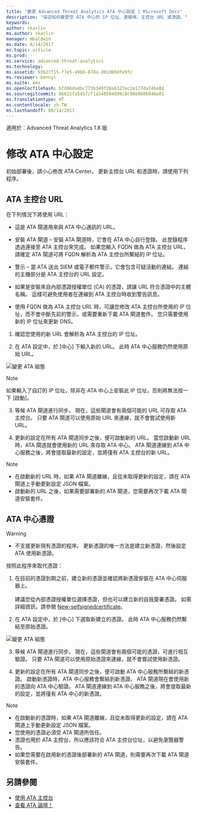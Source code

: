```yaml
---
title: "變更 Advanced Threat Analytics ATA 中心設定 | Microsoft Docs"
description: "描述如何變更您 ATA 中心的 IP 位址、連接埠、主控台 URL 或憑證。"
keywords: 
author: rkarlin
ms.author: rkarlin
manager: mbaldwin
ms.date: 8/14/2017
ms.topic: article
ms.prod: 
ms.service: advanced-threat-analytics
ms.technology: 
ms.assetid: 93b27f15-f7e5-49bb-870a-d81d09dfe9fc
ms.reviewer: bennyl
ms.suite: ems
ms.openlocfilehash: bfd86dadbc773b349f28a6327ec2e177da74be8d
ms.sourcegitcommit: 8b622fa5457cf1a540504899c8c98e860b946e01
ms.translationtype: HT
ms.contentlocale: zh-TW
ms.lasthandoff: 08/14/2017
---
```

適用於︰Advanced Threat Analytics 1.8 版



# <a name="modifying-the-ata-center-configuration"></a>修改 ATA 中心設定


初始部署後，請小心修改 ATA Center。 更新主控台 URL 和憑證時，請使用下列程序。

## <a name="the-ata-console-url"></a>ATA 主控台 URL

在下列情況下將使用 URL：

-   這是 ATA 閘道用來與 ATA 中心通訊的 URL。

- 安裝 ATA 閘道 – 安裝 ATA 閘道時，它會在 ATA 中心自行登錄。 此登錄程序透過連接至 ATA 主控台來完成。 如果您輸入 FQDN 做為 ATA 主控台 URL，請確定 ATA 閘道可將 FQDN 解析為 ATA 主控台所繫結的 IP 位址。

-   警示 – 當 ATA 送出 SIEM 或電子郵件警示，它會包含可疑活動的連結。 連結的主機部分是 ATA 主控台的 URL 設定。

-   如果是安裝來自內部憑證授權單位 (CA) 的憑證，請讓 URL 符合憑證中的主體名稱。 這樣可避免使用者在連線到 ATA 主控台時收到警告訊息。

-   使用 FQDN 做為 ATA 主控台 URL 時，可讓您修改 ATA 主控台所使用的 IP 位址，而不會中斷先前的警示，或需要重新下載 ATA 閘道套件。 您只需要使用新的 IP 位址來更新 DNS。

1. 確認您使用的新 URL 會解析為 ATA 主控台的 IP 位址。

2. 在 ATA 設定中，於 [中心] 下輸入新的 URL。 此時 ATA 中心服務仍然使用原始 URL。 

 ![變更 ATA 組態](media/change-center-config.png)

  > [!NOTE]
  > 如果輸入了自訂的 IP 位址，除非在 ATA 中心上安裝此 IP 位址，否則將無法按一下 [啟動]。
    
3. 等候 ATA 閘道進行同步。 現在，這些閘道會有兩個可能的 URL 可存取 ATA 主控台。 只要 ATA 閘道可以使用原始 URL 來連線，就不會嘗試使用新 URL。

4. 更新的設定在所有 ATA 閘道同步之後，便可啟動新的 URL。 當您啟動新 URL 時，ATA 閘道就會使用新的 URL 來存取 ATA 中心。 ATA 閘道連線到 ATA 中心服務之後，將會提取最新的設定，並將僅有 ATA 主控台的新 URL。 

> [!NOTE]
> -   在啟動新的 URL 時，如果 ATA 閘道離線，且從未取得更新的設定，請在 ATA 閘道上手動更新設定 JSON 檔案。
> -   啟動新的 URL 之後，如果需要部署新的 ATA 閘道，您需要再次下載 ATA 閘道安裝套件。


## <a name="the-ata-center-certificate"></a>ATA 中心憑證

> [!WARNING]
> - 不支援更新現有憑證的程序。 更新憑證的唯一方法是建立新憑證，然後設定 ATA 使用新憑證。


按照此程序來取代憑證：

1. 在目前的憑證到期之前，建立新的憑證並確認將新憑證安裝在 ATA 中心伺服器上。 <br></br>建議您從內部憑證授權單位選擇憑證，但也可以建立新的自我簽署憑證。 如需詳細資訊，請參閱 [New-selfsignedcertificate](https://technet.microsoft.com/itpro/powershell/windows/pkiclient/new-selfsignedcertificate)。

2. 在 ATA 設定中，於 [中心] 下選取新建立的憑證。 此時 ATA 中心服務仍然繫結至原始憑證。 

 ![變更 ATA 組態](media/change-center-config.png)

3. 等候 ATA 閘道進行同步。 現在，這些閘道會有兩個可能的憑證，可進行相互驗證。 只要 ATA 閘道可以使用原始憑證來連線，就不會嘗試使用新憑證。

4. 更新的設定在所有 ATA 閘道同步之後，便可啟動 ATA 中心服務所繫結的新憑證。 啟動新憑證時，ATA 中心服務會繫結到新憑證。 ATA 閘道現在會使用新的憑證向 ATA 中心驗證。 ATA 閘道連線到 ATA 中心服務之後，將會提取最新的設定，並將僅有 ATA 中心的新憑證。 

> [!NOTE]
> -   在啟動新的憑證時，如果 ATA 閘道離線，且從未取得更新的設定，請在 ATA 閘道上手動更新設定 JSON 檔案。
> -   您使用的憑證必須受 ATA 閘道所信任。
> -   憑證也用於 ATA 主控台，所以應該符合 ATA 主控台位址，以避免瀏覽器警告。
> -   如果您需要在啟用新的憑證後部署新的 ATA 閘道，則需要再次下載 ATA 閘道安裝套件。



 
## <a name="see-also"></a>另請參閱
- [使用 ATA 主控台](working-with-ata-console.md)
- [查看 ATA 論壇！](https://aka.ms/ata-forum)
